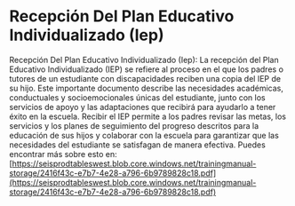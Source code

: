# Recepción Del Plan Educativo Individualizado (Iep)
Recepción Del Plan Educativo Individualizado (Iep): La recepción del Plan Educativo Individualizado (IEP) se refiere al proceso en el que los padres o tutores de un estudiante con discapacidades reciben una copia del IEP de su hijo. Este importante documento describe las necesidades académicas, conductuales y socioemocionales únicas del estudiante, junto con los servicios de apoyo y las adaptaciones que recibirá para ayudarlo a tener éxito en la escuela. Recibir el IEP permite a los padres revisar las metas, los servicios y los planes de seguimiento del progreso descritos para la educación de sus hijos y colaborar con la escuela para garantizar que las necesidades del estudiante se satisfagan de manera efectiva.
Puedes encontrar más sobre esto en: [https://seisprodtableswest.blob.core.windows.net/trainingmanual-storage/2416f43c-e7b7-4e28-a796-6b9789828c18.pdf](https://seisprodtableswest.blob.core.windows.net/trainingmanual-storage/2416f43c-e7b7-4e28-a796-6b9789828c18.pdf)